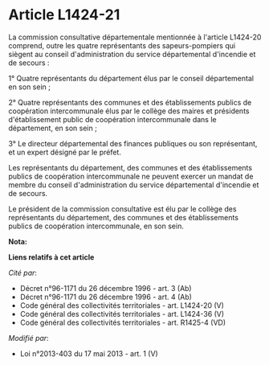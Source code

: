 # Article L1424-21

La commission consultative départementale mentionnée à l'article L1424-20 comprend, outre les quatre représentants des
sapeurs-pompiers qui siègent au conseil d'administration du service départemental d'incendie et de secours : 

1° Quatre représentants du département élus par le conseil départemental  en son sein ; 

2° Quatre représentants des communes et des établissements publics de coopération intercommunale élus par le collège des
maires et présidents d'établissement public de coopération intercommunale dans le département, en son sein ; 

3° Le directeur départemental des finances publiques ou son représentant, et un expert désigné par le préfet. 

Les représentants du département, des communes et des établissements publics de coopération intercommunale ne peuvent exercer
un mandat de membre du conseil d'administration du service départemental d'incendie et de secours. 

Le président de la commission consultative est élu par le collège des représentants du département, des communes et des
établissements publics de coopération intercommunale, en son sein.

**Nota:**



**Liens relatifs à cet article**

_Cité par_:

  - Décret n°96-1171 du 26 décembre 1996 - art. 3 (Ab)
  - Décret n°96-1171 du 26 décembre 1996 - art. 4 (Ab)
  - Code général des collectivités territoriales - art. L1424-20 (V)
  - Code général des collectivités territoriales - art. L1424-36 (V)
  - Code général des collectivités territoriales - art. R1425-4 (VD)

_Modifié par_:

  - Loi n°2013-403 du 17 mai 2013 - art. 1 (V)
